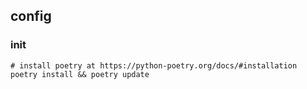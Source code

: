 
## config

### init

```shell
# install poetry at https://python-poetry.org/docs/#installation
poetry install && poetry update
```

